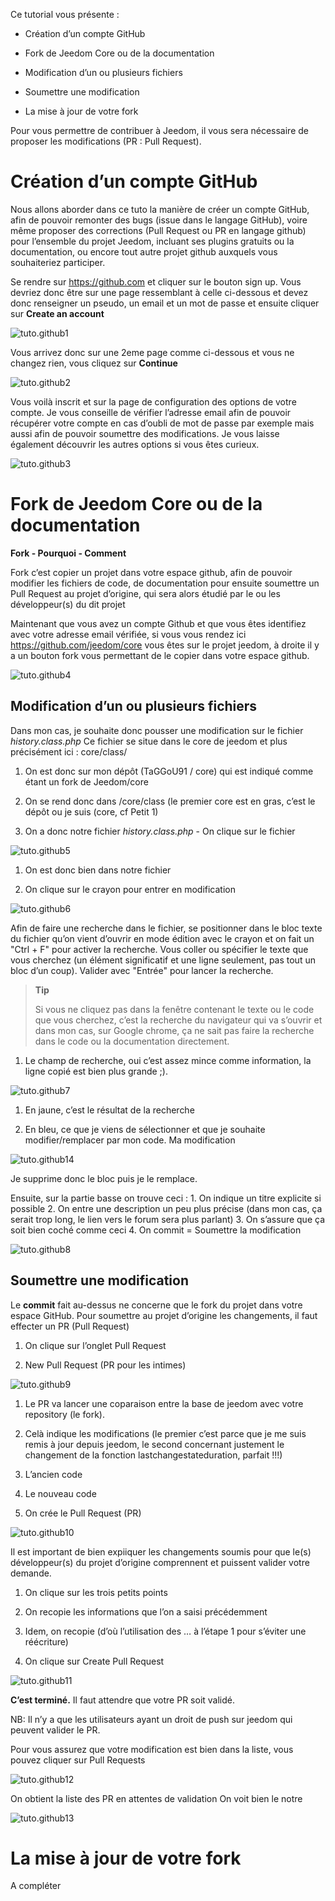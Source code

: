 Ce tutorial vous présente :

-   Création d’un compte GitHub

-   Fork de Jeedom Core ou de la documentation

-   Modification d’un ou plusieurs fichiers

-   Soumettre une modification

-   La mise à jour de votre fork

Pour vous permettre de contribuer à Jeedom, il vous sera nécessaire de
proposer les modifications (PR : Pull Request).

Création d’un compte GitHub 
===========================

Nous allons aborder dans ce tuto la manière de créer un compte GitHub,
afin de pouvoir remonter des bugs (issue dans le langage GitHub), voire
même proposer des corrections (Pull Request ou PR en langage github)
pour l’ensemble du projet Jeedom, incluant ses plugins gratuits ou la
documentation, ou encore tout autre projet github auxquels vous
souhaiteriez participer.

Se rendre sur <https://github.com> et cliquer sur le bouton sign up.
Vous devriez donc être sur une page ressemblant à celle ci-dessous et
devez donc renseigner un pseudo, un email et un mot de passe et ensuite
cliquer sur **Create an account**

![tuto.github1](../images/tuto.github1.png)

Vous arrivez donc sur une 2eme page comme ci-dessous et vous ne changez
rien, vous cliquez sur **Continue**

![tuto.github2](../images/tuto.github2.png)

Vous voilà inscrit et sur la page de configuration des options de votre
compte. Je vous conseille de vérifier l’adresse email afin de pouvoir
récupérer votre compte en cas d’oubli de mot de passe par exemple mais
aussi afin de pouvoir soumettre des modifications. Je vous laisse
également découvrir les autres options si vous êtes curieux.

![tuto.github3](../images/tuto.github3.png)

Fork de Jeedom Core ou de la documentation 
==========================================

**Fork - Pourquoi - Comment**

Fork c’est copier un projet dans votre espace github, afin de pouvoir
modifier les fichiers de code, de documentation pour ensuite soumettre
un Pull Request au projet d’origine, qui sera alors étudié par le ou les
développeur(s) du dit projet

Maintenant que vous avez un compte Github et que vous êtes identifiez
avec votre adresse email vérifiée, si vous vous rendez ici
<https://github.com/jeedom/core> vous êtes sur le projet jeedom, à
droite il y a un bouton fork vous permettant de le copier dans votre
espace github.

![tuto.github4](../images/tuto.github4.png)

Modification d’un ou plusieurs fichiers 
---------------------------------------

Dans mon cas, je souhaite donc pousser une modification sur le fichier
*history.class.php* Ce fichier se situe dans le core de jeedom et plus
précisément ici : core/class/

1.  On est donc sur mon dépôt (TaGGoU91 / core) qui est indiqué comme
    étant un fork de Jeedom/core

2.  On se rend donc dans /core/class (le premier core est en gras, c’est
    le dépôt ou je suis (core, cf Petit 1)

3.  On a donc notre fichier *history.class.php* - On clique sur le
    fichier

![tuto.github5](../images/tuto.github5.png)

1.  On est donc bien dans notre fichier

2.  On clique sur le crayon pour entrer en modification

![tuto.github6](../images/tuto.github6.png)

Afin de faire une recherche dans le fichier, se positionner dans le bloc
texte du fichier qu’on vient d’ouvrir en mode édition avec le crayon et
on fait un "Ctrl + F" pour activer la recherche. Vous coller ou
spécifier le texte que vous cherchez (un élément significatif et une
ligne seulement, pas tout un bloc d’un coup). Valider avec "Entrée" pour
lancer la recherche.

> **Tip**
>
> Si vous ne cliquez pas dans la fenêtre contenant le texte ou le code
> que vous cherchez, c’est la recherche du navigateur qui va s’ouvrir et
> dans mon cas, sur Google chrome, ça ne sait pas faire la recherche
> dans le code ou la documentation directement.

1.  Le champ de recherche, oui c’est assez mince comme information, la
    ligne copié est bien plus grande ;).

![tuto.github7](../images/tuto.github7.png)

1.  En jaune, c’est le résultat de la recherche

2.  En bleu, ce que je viens de sélectionner et que je souhaite
    modifier/remplacer par mon code. Ma modification

![tuto.github14](../images/tuto.github14.png)

Je supprime donc le bloc puis je le remplace.

Ensuite, sur la partie basse on trouve ceci : 1. On indique un titre
explicite si possible 2. On entre une description un peu plus précise
(dans mon cas, ça serait trop long, le lien vers le forum sera plus
parlant) 3. On s’assure que ça soit bien coché comme ceci 4. On commit =
Soumettre la modification

![tuto.github8](../images/tuto.github8.png)

Soumettre une modification 
--------------------------

Le **commit** fait au-dessus ne concerne que le fork du projet dans
votre espace GitHub. Pour soumettre au projet d’origine les changements,
il faut effecter un PR (Pull Request)

1.  On clique sur l’onglet Pull Request

2.  New Pull Request (PR pour les intimes)

![tuto.github9](../images/tuto.github9.png)

1.  Le PR va lancer une coparaison entre la base de jeedom avec votre
    repository (le fork).

2.  Celà indique les modifications (le premier c’est parce que je me
    suis remis à jour depuis jeedom, le second concernant justement le
    changement de la fonction lastchangestateduration, parfait !!!)

3.  L’ancien code

4.  Le nouveau code

5.  On crée le Pull Request (PR)

![tuto.github10](../images/tuto.github10.png)

Il est important de bien expiiquer les changements soumis pour que le(s)
développeur(s) du projet d’origine comprennent et puissent valider votre
demande.

1.  On clique sur les trois petits points

2.  On recopie les informations que l’on a saisi précédemment

3.  Idem, on recopie (d’où l’utilisation des …​ à l’étape 1 pour
    s’éviter une réécriture)

4.  On clique sur Create Pull Request

![tuto.github11](../images/tuto.github11.png)

**C’est terminé.** Il faut attendre que votre PR soit validé.

NB: Il n’y a que les utilisateurs ayant un droit de push sur jeedom qui
peuvent valider le PR.

Pour vous assurez que votre modification est bien dans la liste, vous
pouvez cliquer sur Pull Requests

![tuto.github12](../images/tuto.github12.png)

On obtient la liste des PR en attentes de validation On voit bien le
notre

![tuto.github13](../images/tuto.github13.png)

La mise à jour de votre fork 
============================

A compléter
